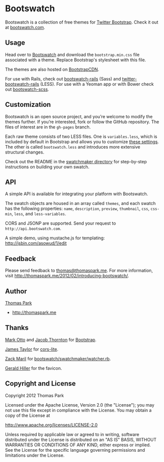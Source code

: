 Bootswatch
==========

Bootswatch is a collection of free themes for [Twitter Bootstrap](http://twitter.github.com/bootstrap/). Check it out at [bootswatch.com](http://bootswatch.com).

Usage
-----
Head over to [Bootswatch](http://bootswatch.com) and download the `bootstrap.min.css` file associated with a theme. Replace Bootstrap's stylesheet with this file.

The themes are also hosted on [BootstrapCDN](http://www.bootstrapcdn.com/).

For use with Rails, check out [bootswatch-rails](https://github.com/maxim/bootswatch-rails) (Sass) and [twitter-bootswatch-rails](https://github.com/scottvrosenthal/twitter-bootswatch-rails) (LESS). For use with a Yeoman app or with Bower check out [bootswatch-scss](https://github.com/nrub/bootswatch-scss).


Customization
------
Bootswatch is an open source project, and you’re welcome to modify the themes further. If you’re interested, fork or follow the GitHub repository. The files of interest are in the `gh-pages` branch.

Each raw theme consists of two LESS files. One is `variables.less`, which is included by default in Bootstrap and allows you to customize [these settings](http://twitter.github.com/bootstrap/less.html#variables). The other is called `bootswatch.less` and introduces more extensive structural changes.

Check out the README in the [swatchmaker directory](https://github.com/thomaspark/bootswatch/tree/master/swatchmaker) for step-by-step instructions on building your own swatch.

API
-----

A simple API is available for integrating your platform with Bootswatch.

The swatch objects are housed in an array called `themes`, and each swatch has the following properties:  `name`, `description`, `preview`, `thumbnail`, `css`, `css-min`, `less`, and `less-variables`.

CORS and JSONP are supported. Send your request to `http://api.bootswatch.com`.

A simple demo, using mustache.js for templating: http://jsbin.com/asowud/1/edit

Feedback
------
Please send feedback to thomas@thomaspark.me. For more information, visit http://thomaspark.me/2012/02/introducing-bootswatch/.

Author
------
[Thomas Park](http://github.com/thomaspark)

+ http://thomaspark.me

Thanks
------
[Mark Otto](http://github.com/markdotto) and [Jacob Thornton](http://github.com/fat) for [Bootstrap](https://github.com/twitter/bootstrap).

[James Taylor](http://github.com/jostylr) for [cors-lite](https://github.com/jostylr/cors-lite).

[Zack Maril](http://github.com/zmaril) for [bootswatch/swatchmaker/watcher.rb](https://github.com/thomaspark/bootswatch/blob/master/swatchmaker/watcher.rb).

[Gerald Hiller](https://twitter.com/geraldhiller) for the favicon.


Copyright and License
----
Copyright 2012 Thomas Park

Licensed under the Apache License, Version 2.0 (the "License"); you may not use this file except in compliance with the License. You may obtain a copy of the License at

http://www.apache.org/licenses/LICENSE-2.0

Unless required by applicable law or agreed to in writing, software distributed under the License is distributed on an "AS IS" BASIS, WITHOUT WARRANTIES OR CONDITIONS OF ANY KIND, either express or implied. See the License for the specific language governing permissions and limitations under the License.
